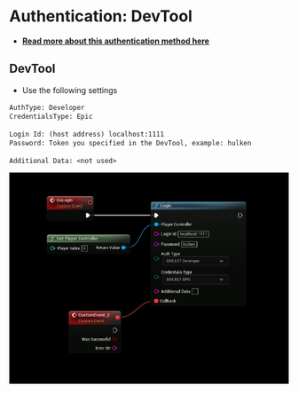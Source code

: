 # Authentication: DevTool
- **[Read more about this authentication method here](https://dev.epicgames.com/docs/services/en-US/EpicAccountServices/DeveloperAuthenticationTool/index.html)**

## DevTool
- Use the following settings
```
AuthType: Developer
CredentialsType: Epic

Login Id: (host address) localhost:1111
Password: Token you specified in the DevTool, example: hulken

Additional Data: <not used>
```

![Image](../../../../static/img/login_devtool.jpg)